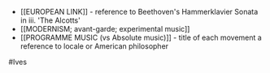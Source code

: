 - [[EUROPEAN LINK]] - reference to Beethoven's Hammerklavier Sonata in iii. 'The Alcotts'
- [[MODERNISM; avant-garde; experimental music]]
- [[PROGRAMME MUSIC (vs Absolute music)]] - title of each movement a reference to locale or American philosopher

#Ives